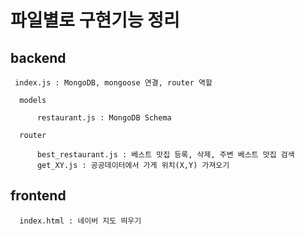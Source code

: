 # 파일별로 구현기능 정리

## backend

     index.js : MongoDB, mongoose 연결, router 역할

      models

          restaurant.js : MongoDB Schema

      router

          best_restaurant.js : 베스트 맛집 등록, 삭제, 주변 베스트 맛집 검색
          get_XY.js : 공공데이터에서 가게 위치(X,Y) 가져오기

## frontend

      index.html : 네이버 지도 띄우기
